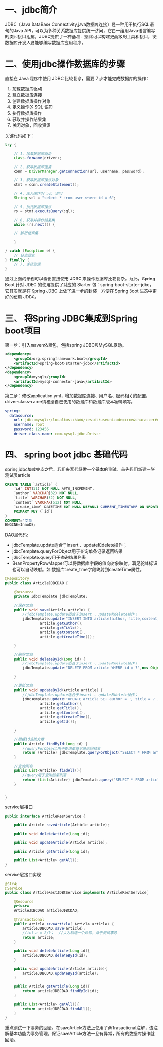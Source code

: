 # 一、jdbc简介

JDBC（Java DataBase Connectivity,java数据库连接）是一种用于执行SQL语句的Java API，可以为多种关系数据库提供统一访问，它由一组用Java语言编写的类和接口组成。JDBC提供了一种基准，据此可以构建更高级的工具和接口，使数据库开发人员能够编写数据库应用程序，

# 二、使用jdbc操作数据库的步骤

直接在 Java 程序中使用 JDBC 比较复杂，需要 7 步才能完成数据库的操作：

1. 加载数据库驱动
2. 建立数据库连接
3. 创建数据库操作对象
4. 定义操作的 SQL 语句
5. 执行数据库操作
6. 获取并操作结果集
7. 关闭对象，回收资源

关键代码如下：

```java
try {

    // 1、加载数据库驱动
    Class.forName(driver);

    // 2、获取数据库连接
    conn = DriverManager.getConnection(url, username, password);

    // 3、获取数据库操作对象
    stmt = conn.createStatement();

    // 4、定义操作的 SQL 语句
    String sql = "select * from user where id = 6";

    // 5、执行数据库操作
    rs = stmt.executeQuery(sql);

    // 6、获取并操作结果集
    while (rs.next()) {

    // 解析结果集

    }

} catch (Exception e) {
    // 日志信息
} finally {
    // 7、关闭资源
}
```

通过上面的示例可以看出直接使用 JDBC 来操作数据库比较复杂。为此，Spring Boot 针对 JDBC 的使用提供了对应的 Starter 包：spring-boot-starter-jdbc，它其实就是在 Spring JDBC 上做了进一步的封装，方便在 Spring Boot 生态中更好的使用 JDBC。

# 三、 将Spring JDBC集成到Spring boot项目

第一步：引入maven依赖包，包括spring JDBC和MySQL驱动。

```xml
<dependency>
    <groupId>org.springframework.boot</groupId>
    <artifactId>spring-boot-starter-jdbc</artifactId>
</dependency>
<dependency>
    <groupId>mysql</groupId>
    <artifactId>mysql-connector-java</artifactId>
</dependency>
```

第二步：修改application.yml，增加数据库连接、用户名、密码相关的配置。driver-class-name请根据自己使用的数据库和数据库版本准确填写。

```yaml
spring:
  datasource:
    url: jdbc:mysql://localhost:3306/testdb?useUnicode=true&characterEncoding=utf-8
    username: root
    password: 123456
    driver-class-name: com.mysql.jdbc.Driver
```

# 四、  spring boot jdbc 基础代码

spring jdbc集成完毕之后，我们来写代码做一个基本的测试。首先我们新建一张测试表article

```sql
CREATE TABLE `article` (
	`id` INT(11) NOT NULL AUTO_INCREMENT,
	`author` VARCHAR(32) NOT NULL,
	`title` VARCHAR(32) NOT NULL,
	`content` VARCHAR(512) NOT NULL,
	`create_time` DATETIME NOT NULL DEFAULT CURRENT_TIMESTAMP ON UPDATE CURRENT_TIMESTAMP,
	PRIMARY KEY (`id`)
)
COMMENT='文章'
ENGINE=InnoDB;
```

DAO层代码:

- jdbcTemplate.update适合于insert 、update和delete操作；
- jdbcTemplate.queryForObject用于查询单条记录返回结果
- jdbcTemplate.query用于查询结果列表
- BeanPropertyRowMapper可以将数据库字段的值向对象映射，满足驼峰标识也可以自动映射。如:数据库create_time字段映射到createTime属性。

```java
@Repository
public class ArticleJDBCDAO {

    @Resource
    private JdbcTemplate jdbcTemplate;

    //保存文章
    public void save(Article article) {
        //jdbcTemplate.update适合于insert 、update和delete操作；
        jdbcTemplate.update("INSERT INTO article(author, title,content,create_time) values(?, ?, ?, ?)",
                article.getAuthor(),
                article.getTitle(),
                article.getContent(),
                article.getCreateTime());

    }

    //删除文章
    public void deleteById(Long id) {
        //jdbcTemplate.update适合于insert 、update和delete操作；
        jdbcTemplate.update("DELETE FROM article WHERE id = ?",new Object[]{id});

    }

    //更新文章
    public void updateById(Article article) {
        //jdbcTemplate.update适合于insert 、update和delete操作；
        jdbcTemplate.update("UPDATE article SET author = ?, title = ? ,content = ?,create_time = ? WHERE id = ?",
                article.getAuthor(),
                article.getTitle(),
                article.getContent(),
                article.getCreateTime(),
                article.getId());

    }

    //根据id查找文章
    public Article findById(Long id) {
        //queryForObject用于查询单条记录返回结果
        return (Article) jdbcTemplate.queryForObject("SELECT * FROM article WHERE id=?", new Object[]{id}, new BeanPropertyRowMapper(Article.class));
    }

    //查询所有
    public List<Article> findAll(){
        //query用于查询结果列表
        return (List<Article>) jdbcTemplate.query("SELECT * FROM article ",  new BeanPropertyRowMapper(Article.class));
    }


}
```

service层接口:

```java
public interface ArticleRestService {

    public Article saveArticle(Article article);

    public void deleteArticle(Long id);

    public void updateArticle(Article article);

    public Article getArticle(Long id);

    public List<Article> getAll();
}
```

service层接口实现

```java
@Slf4j
@Service
public class ArticleRestJDBCService implements ArticleRestService{

    @Resource
    private
    ArticleJDBCDAO articleJDBCDAO;

    @Transactional
    public Article saveArticle( Article article) {
        articleJDBCDAO.save(article);
        //int a = 2/0；  //人为制造一个异常，用于测试事务
        return article;
    }

    public void deleteArticle(Long id){
        articleJDBCDAO.deleteById(id);
    }

    public void updateArticle(Article article){
        articleJDBCDAO.updateById(article);
    }

    public Article getArticle(Long id){
        return articleJDBCDAO.findById(id);
    }

    public List<Article> getAll(){
        return articleJDBCDAO.findAll();
    }
}
```

重点测试一下事务的回滚。在saveArticle方法上使用了@Trasactional注解，该注解基本功能为事务管理，保证saveArticle方法一旦有异常，所有的数据库操作就回滚。